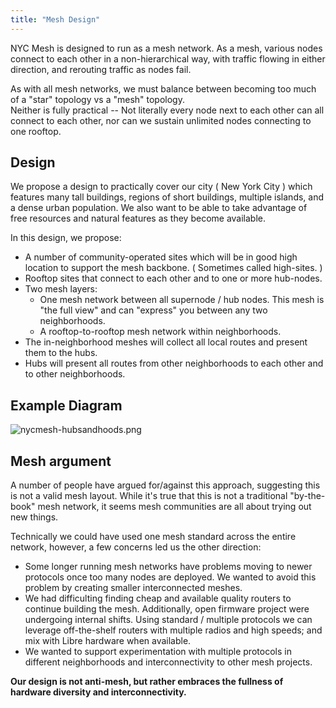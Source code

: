 ```yaml
---
title: "Mesh Design"
---
```


NYC Mesh is designed to run as a mesh network.  As a mesh, various nodes connect to each other in a non-hierarchical way, with traffic flowing in either direction, and rerouting traffic as nodes fail.

As with all mesh networks, we must balance between becoming too much of a "star" topology vs a "mesh" topology.  
Neither is fully practical -- Not literally every node next to each other can all connect to each other, nor can we sustain unlimited nodes connecting to one rooftop.  

## Design
We propose a design to practically cover our city ( New York City ) which features many tall buildings, regions of short buildings, multiple islands, and a dense urban population. We also want to be able to take advantage of free resources and natural features as they become available.  

In this design, we propose:

 * A number of community-operated sites which will be in good high location to support the mesh backbone. ( Sometimes called high-sites. )
 * Rooftop sites that connect to each other and to one or more hub-nodes.
 * Two mesh layers:
    - One mesh network between all supernode / hub nodes. This mesh is "the full view" and can "express" you between any two neighborhoods.
    - A rooftop-to-rooftop mesh network within neighborhoods.
 * The in-neighborhood meshes will collect all local routes and present them to the hubs.  
 * Hubs will present all routes from other neighborhoods to each other and to other neighborhoods.

## Example Diagram
![nycmesh-hubsandhoods.png](/img/nycmesh-hubsandhoods.png)


## Mesh argument
A number of people have argued for/against this approach, suggesting this is not a valid mesh layout.
While it's true that this is not a traditional "by-the-book" mesh network, it seems mesh communities are all about trying out new things.  

Technically we could have used one mesh standard across the entire network, however, a few concerns led us the other direction:

  * Some longer running mesh networks have problems moving to newer protocols once too many nodes are deployed. We wanted to avoid this problem by creating smaller interconnected meshes.
  * We had difficulting finding cheap and available quality routers to continue building the mesh. Additionally, open firmware project were undergoing internal shifts. Using standard / multiple protocols we can leverage off-the-shelf routers with multiple radios and high speeds; and mix with Libre hardware when available.
  * We wanted to support experimentation with multiple protocols in different neighborhoods and interconnectivity to other mesh projects.


**Our design is not anti-mesh, but rather embraces the fullness of hardware diversity and interconnectivity.**
